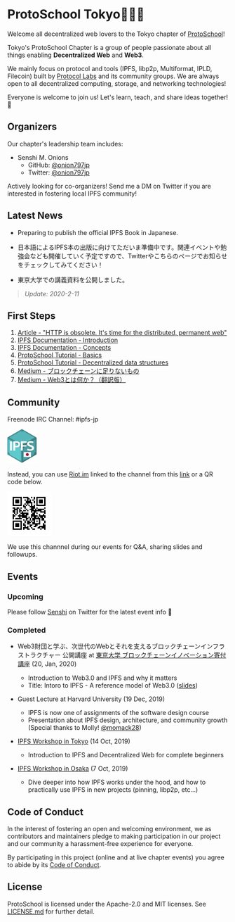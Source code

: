 # ProtoSchool Tokyo🗼🇯🇵

Welcome all decentralized web lovers to the Tokyo chapter of [ProtoSchool](https://proto.school)!

Tokyo's ProtoSchool Chapter is a group of people passionate about all things enabling **Decentralized Web** and **Web3**.

We mainly focus on protocol and tools (IPFS, libp2p, Multiformat, IPLD, Filecoin) built by [Protocol Labs](https://protocol.ai) and its community groups. We are always open to all decentralized computing, storage, and networking technologies!

Everyone is welcome to join us! Let's learn, teach, and share ideas together! 🙌

## Organizers

Our chapter's leadership team includes:

* Senshi M. Onions
  * GitHub: [@onion797jp](https://github.com/onion797jp)
  * Twitter: [@onion797jp](https://twitter.com/onion797jp)

Actively looking for co-organizers! Send me a DM on Twitter if you are interested in fostering local IPFS community!

## Latest News
- Preparing to publish the official IPFS Book in Japanese.

- 日本語によるIPFS本の出版に向けてただいま準備中です。関連イベントや勉強会なども開催していく予定ですので、Twitterやこちらのページでお知らせをチェックしてみてください！

- 東京大学での講義資料を公開しました。

> *Update: 2020-2-11*

## First Steps

1. [Article - "HTTP is obsolete. It's time for the distributed, permanent web"](https://ipfs.io/ipfs/QmNhFJjGcMPqpuYfxL62VVB9528NXqDNMFXiqN5bgFYiZ1/its-time-for-the-permanent-web.html)
2. [IPFS Documentation - Introduction](https://docs.ipfs.io/introduction/)
3. [IPFS Documentation - Concepts](https://docs.ipfs.io/concepts/)
4. [ProtoSchool Tutorial - Basics](https://proto.school/#/basics)
5. [ProtoSchool Tutorial - Decentralized data structures](https://proto.school/#/data-structures)
6. [Medium - ブロックチェーンに足りないもの](https://medium.com/@onion797jp/ブロックチェーンに足りないもの-e25dd8fc1e01)
7. [Medium - Web3とは何か？（翻訳版）](https://medium.com/@onion797jp/what-is-web3-japanese-translation-3156d17299b7)

## Community

Freenode IRC Channel: #ipfs-jp

![ipfs-jp-logo](./ipfs-jp-logo-small.jpg)

Instead, you can use [Riot.im](https://about.riot.im/) linked to the channel from this [link](https://riot.im/app/#/room/#freenode_#ipfs-jp:matrix.org) or a QR code below.

![ipfs-jp-riot-link-QR](./ipfs-jp-riot-link-QR.png)

We use this channnel during our events for Q&A, sharing slides and followups.

## Events

### Upcoming
Please follow [Senshi](https://twitter.com/onion797jp) on Twitter for the latest event info 🙏

### Completed

* Web3財団と学ぶ、次世代のWebとそれを支えるブロックチェーンインフラストラクチャー 公開講座 at [東京大学 ブロックチェーンイノベーション寄付講座](https://www.blockchain.t.u-tokyo.ac.jp/) (20, Jan, 2020)
  * Introduction to Web3.0 and IPFS and why it matters
  * Title: Intoro to IPFS - A reference model of Web3.0 ([slides](http://bit.ly/UT_IPFS))

* Guest Lecture at Harvard University (19 Dec, 2019)
  * IPFS is now one of assignments of the software design course
  * Presentation about IPFS design, architecture, and community growth (Special thanks to Molly! [@momack28](https://twitter.com/momack28))

* [IPFS Workshop in Tokyo](https://neutrino.connpass.com/event/148341) (14 Oct, 2019)
  * Introduction to IPFS and Decentralized Web for complete beginners

* [IPFS Workshop in Osaka](https://ipfs-japan.eventbrite.com) (7 Oct, 2019)
  * Dive deeper into how IPFS works under the hood, and how to practically use IPFS in new projects (pinning, libp2p, etc...)

## Code of Conduct

In the interest of fostering an open and welcoming environment, we as
contributors and maintainers pledge to making participation in our project and
our community a harassment-free experience for everyone.

By participating in this project (online and at live chapter events) you agree to abide by its [Code of Conduct](./CODE_OF_CONDUCT.md).

## License

ProtoSchool is licensed under the Apache-2.0 and MIT licenses. See [LICENSE.md](https://github.com/protoschool/seattle/blob/master/LICENSE.md) for further detail.

